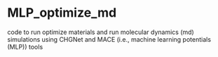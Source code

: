 # MLP_optimize_md
code to run optimize materials and run molecular dynamics (md) simulations using CHGNet and MACE (i.e., machine learning potentials (MLP)) tools
